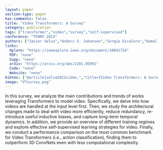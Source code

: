 ```yaml
---
layout: paper
section-type: paper
has-comments: false
title: "Video Transformers: A Survey"
category: publication
tags: ["transformer","video","survey","self-supervised"]
conference: "TPAMI 2023"
authors: ["Javier Selva","Anders S. Johansen","Sergio Escalera","Kamal Nasrollahi","Thomas B. Moeslund","Albert Clapés"]
links:
  Xplore: "https://ieeexplore.ieee.org/document/10041724"
  PDF: "none"
  Supp: "none"
  arXiv: "https://arxiv.org/abs/2201.05991"
  Code: "none"
  Website: "none"
bibtex: ["@article{selva2022video,","title={Video Transformers: A Survey}, ","author={Selva, Javier and Johansen, Anders S. and Escalera, Sergio and Nasrollahi, Kamal and Moeslund, Thomas B. and Clap{\\'e}s, Albert},","year={2023},","journal={IEEE Transactions on Pattern Analysis and Machine Intelligence}, ","doi={10.1109/TPAMI.2023.3243465}","}"]
image: "VTsurvey.png"
---
```


In this survey, we analyze the main contributions and trends of works leveraging Transformers to model video. Specifically, we delve into how videos are handled at the input level first. Then, we study the architectural changes made to deal with video more efficiently, reduce redundancy, re-introduce useful inductive biases, and capture long-term temporal dynamics. In addition, we provide an overview of different training regimes and explore effective self-supervised learning strategies for video. Finally, we conduct a performance comparison on the most common benchmark for Video Transformers (i.e., action classification), finding them to outperform 3D ConvNets even with less computational complexity.

